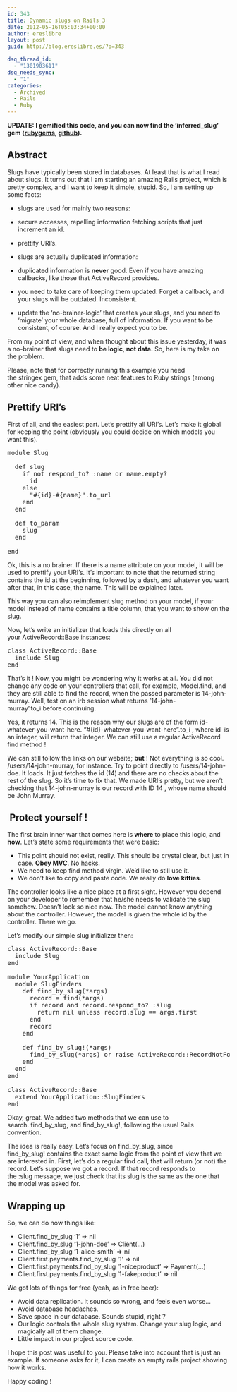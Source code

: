 ```yaml
---
id: 343
title: Dynamic slugs on Rails 3
date: 2012-05-16T05:03:34+00:00
author: ereslibre
layout: post
guid: http://blog.ereslibre.es/?p=343

dsq_thread_id:
  - "1301903611"
dsq_needs_sync:
  - "1"
categories:
  - Archived
  - Rails
  - Ruby
---
```

**UPDATE: I gemified this code, and you can now find the &#8216;inferred_slug&#8217; gem ([rubygems](http://rubygems.org/gems/inferred_slug), [github](https://github.com/ereslibre/inferred_slug)).**

## Abstract

Slugs have typically been stored in databases. At least that is what I read about slugs. It turns out that I am starting an amazing Rails project, which is pretty complex, and I want to keep it simple, stupid. So, I am setting up some facts:

  * slugs are used for mainly two reasons:
  * secure accesses, repelling information fetching scripts that just increment an id.
  * prettify URI&#8217;s.

  * slugs are actually duplicated information:
  * duplicated information is **never** good. Even if you have amazing callbacks, like those that ActiveRecord provides.
  * you need to take care of keeping them updated. Forget a callback, and your slugs will be outdated. Inconsistent.
  * update the &#8216;no-brainer-logic&#8217; that creates your slugs, and you need to &#8216;migrate&#8217; your whole database, full of information. If you want to be consistent, of course. And I really expect you to be.

From my point of view, and when thought about this issue yesterday, it was a no-brainer that slugs need to **be logic**, **not data.** So, here is my take on the problem.

Please, note that for correctly running this example you need the <span class="lang:default decode:true  crayon-inline">stringex</span> gem, that adds some neat features to Ruby strings (among other nice candy).

## Prettify URI&#8217;s

First of all, and the easiest part. Let&#8217;s prettify all URI&#8217;s. Let&#8217;s make it global for keeping the point (obviously you could decide on which models you want this).

<pre class="lang:ruby decode:true" title="project/lib/slug.rb">module Slug

  def slug
    if not respond_to? :name or name.empty?
      id
    else
      "#{id}-#{name}".to_url
    end
  end

  def to_param
    slug
  end

end</pre>

Ok, this is a no brainer. If there is a <span class="lang:default decode:true  crayon-inline">name</span> attribute on your model, it will be used to prettify your URI&#8217;s. It&#8217;s important to note that the returned string contains the <span class="lang:default decode:true  crayon-inline">id</span> at the beginning, followed by a dash, and whatever you want after that, in this case, the name. This will be explained later.

This way you can also reimplement <span class="lang:default decode:true  crayon-inline">slug</span> method on your model, if your model instead of <span class="lang:default decode:true  crayon-inline">name</span> contains a <span class="lang:default decode:true  crayon-inline ">title</span> column, that you want to show on the slug.

Now, let&#8217;s write an initializer that loads this directly on all your <span class="lang:default decode:true  crayon-inline">ActiveRecord::Base</span> instances:

<pre class="lang:ruby decode:true" title="project/config/initializers/slug.rb">class ActiveRecord::Base
  include Slug
end</pre>

That&#8217;s it ! Now, you might be wondering why it works at all. You did not change any code on your controllers that call, for example, <span class="lang:default decode:true  crayon-inline">Model.find</span>, and they are still able to find the record, when the passed parameter is <span class="lang:default decode:true  crayon-inline">14-john-murray</span>. Well, test on an irb session what returns <span class="lang:default decode:true  crayon-inline">&#8217;14-john-murray&#8217;.to_i</span> before continuing.

Yes, it returns <span class="lang:default decode:true  crayon-inline">14</span>. This is the reason why our slugs are of the form <span class="lang:default decode:true  crayon-inline">id-whatever-you-want-here</span>. <span class="lang:default decode:true  crayon-inline">&#8220;#{id}-whatever-you-want-here&#8221;.to_i</span> , where <span class="lang:default decode:true  crayon-inline ">id</span>  is an integer, will return that integer. We can still use a regular ActiveRecord find method !

We can still follow the links on our website; **but** ! Not everything is so cool. <span class="lang:default decode:true  crayon-inline">/users/14-john-murray</span>, for instance. Try to point directly to <span class="lang:default decode:true  crayon-inline">/users/14-john-doe</span>. It loads. It just fetches the id (14) and there are no checks about the rest of the slug. So it&#8217;s time to fix that. We made URI&#8217;s pretty, but we aren&#8217;t checking that <span class="lang:default decode:true  crayon-inline">14-john-murray</span> is our record with ID <span class="lang:default decode:true  crayon-inline ">14</span> , whose name should be <span class="lang:default decode:true  crayon-inline">John Murray</span>.

##  Protect yourself !

The first brain inner war that comes here is **where** to place this logic, and **how**. Let&#8217;s state some requirements that were basic:

  * This point should not exist, really. This should be crystal clear, but just in case. **Obey MVC**. No hacks.
  * We need to keep <span class="lang:default decode:true  crayon-inline">find</span> method virgin. We&#8217;d like to still use it.
  * We don&#8217;t like to copy and paste code. We really do **love kitties**.

The controller looks like a nice place at a first sight. However you depend on your developer to remember that he/she needs to validate the slug somehow. Doesn&#8217;t look so nice now. The model cannot know anything about the controller. However, the model is given the whole <span class="lang:default decode:true  crayon-inline">id</span> by the controller. There we go.

Let&#8217;s modify our simple slug initializer then:

<pre class="lang:default decode:true" title="project/config/initializers/slug.rb">class ActiveRecord::Base
  include Slug
end

module YourApplication
  module SlugFinders
    def find_by_slug(*args)
      record = find(*args)
      if record and record.respond_to? :slug
        return nil unless record.slug == args.first
      end
      record
    end

    def find_by_slug!(*args)
      find_by_slug(*args) or raise ActiveRecord::RecordNotFound
    end
  end
end

class ActiveRecord::Base
  extend YourApplication::SlugFinders
end</pre>

Okay, great. We added two methods that we can use to search. <span class="lang:default decode:true  crayon-inline">find_by_slug</span>, and <span class="lang:default decode:true  crayon-inline  crayon-selected">find_by_slug!</span>, following the usual Rails convention.

The idea is really easy. Let&#8217;s focus on <span class="lang:default decode:true  crayon-inline">find_by_slug</span>, since <span class="lang:default decode:true  crayon-inline">find_by_slug!</span> contains the exact same logic from the point of view that we are interested in. First, let&#8217;s do a regular find call, that will return (or not) the record. Let&#8217;s suppose we got a record. If that record responds to the <span class="lang:default decode:true  crayon-inline ">:slug</span> message, we just check that its slug is the same as the one that the model was asked for.

## Wrapping up

So, we can do now things like:

  * <span class="lang:default decode:true  crayon-inline">Client.find_by_slug &#8216;1&#8217; => nil</span>
  * <span class="lang:default decode:true  crayon-inline">Client.find_by_slug &#8216;1-john-doe&#8217; => Client(&#8230;)</span>
  * <span class="lang:default decode:true  crayon-inline">Client.find_by_slug &#8216;1-alice-smith&#8217; => nil</span>
  * <span class="lang:default decode:true crayon-inline">Client.first.payments.find_by_slug &#8216;1&#8217; => nil</span>
  * <span class="lang:default decode:true crayon-inline">Client.first.payments.find_by_slug &#8216;1-niceproduct&#8217; => Payment(&#8230;)</span>
  * <span class="lang:default decode:true crayon-inline  crayon-selected">Client.first.payments.find_by_slug &#8216;1-fakeproduct&#8217; => nil</span>

We got lots of things for free (yeah, as in free beer):

  * Avoid data replication. It sounds so wrong, and feels even worse&#8230;
  * Avoid database headaches.
  * Save space in our database. Sounds stupid, right ?
  * Our logic controls the whole slug system. Change your slug logic, and magically all of them change.
  * Little impact in our project source code.

I hope this post was useful to you. Please take into account that is just an example. If someone asks for it, I can create an empty rails project showing how it works.

Happy coding !
